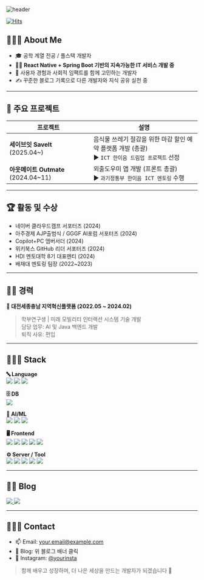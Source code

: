 ![header](https://capsule-render.vercel.app/api?type=rect&color=timeGradient&text=Welcome%20to%20Sia's%20GitHub%20👋&animation=twinkling&fontSize=35&fontAlignY=40&fontAlign=70&height=250)

[![Hits](https://hits.seeyoufarm.com/api/count/incr/badge.svg?url=https%3A%2F%2Fgithub.com%2FsiaSim&count_bg=%2300E4FF&title_bg=%23555555&icon=github.svg&icon_color=%23FFFFFF&title=hits&edge_flat=false)](https://hits.seeyoufarm.com)

## 💁🏻‍♀️ About Me

- 🎓 공학 계열 전공 / 풀스택 개발자
- 🧑‍💻 **React Native + Spring Boot 기반의 지속가능한 IT 서비스 개발 중**
- 🌱 사용자 경험과 사회적 임팩트를 함께 고민하는 개발자
- ✍️ 꾸준한 블로그 기록으로 다른 개발자와 지식 공유 실천 중

---

## 🚀 주요 프로젝트

| 프로젝트 | 설명 |
|----------|------|
| **세이브잇 SaveIt** (2025.04~) | 음식물 쓰레기 절감을 위한 마감 할인 예약 플랫폼 개발 (총괄)<br>▶ `ICT 한이음 드림업 프로젝트` 선정 |
| **아웃메이트 Outmate** (2024.04~11) | 외출도우미 앱 개발 (프론트 총괄)<br>▶ `과기정통부 한이음 ICT 멘토링` 수행 |

---

## 🏆 활동 및 수상

- 네이버 클라우드캠프 서포터즈 (2024)
- 아주경제 AJP출범식 / GGGF AI포럼 서포터즈 (2024)
- Copilot+PC 엠버서더 (2024)
- 위키북스 GitHub 리더 서포터즈 (2024)
- HDI 멘토대학 8기 대표멘티 (2024)
- 배재대 멘토링 팀장 (2022~2023)

---

## 🧑‍💼 경력

**📌 대전세종충남 지역혁신플랫폼 (2022.05 ~ 2024.02)**  
> 학부연구생 | 미래 모빌리티 인터랙션 시스템 기술 개발  
> 담당 업무: AI 및 Java 백엔드 개발  
> 퇴직 사유: 편입

---

## 👩🏻‍💻 Stack

<div align="left">

**🔤 Language**  
<img src="https://img.shields.io/badge/C-A8B9CC?style=for-the-badge&logo=C&logoColor=white">
<img src="https://img.shields.io/badge/java-007396?style=for-the-badge&logo=java&logoColor=white"> 
<img src="https://img.shields.io/badge/Python-3776AB?style=for-the-badge&logo=Python&logoColor=white">

**🗄️ DB**  
<img src="https://img.shields.io/badge/mysql-4479A1?style=for-the-badge&logo=mysql&logoColor=white">

**🧠 AI/ML**  
<img src="https://img.shields.io/badge/Jupyter-F37626?style=for-the-badge&logo=Jupyter&logoColor=white">
<img src="https://img.shields.io/badge/Keras-D00000?style=for-the-badge&logo=Keras&logoColor=white">
<img src="https://img.shields.io/badge/TensorFlow-FF6F00?style=for-the-badge&logo=TensorFlow&logoColor=white">

**🖥 Frontend**  
<img src="https://img.shields.io/badge/html5-E34F26?style=flat-square&logo=html5&logoColor=white"> 
<img src="https://img.shields.io/badge/css-1572B6?style=flat-square&logo=css3&logoColor=white"> 
<img src="https://img.shields.io/badge/javascript-F7DF1E?style=flat-square&logo=javascript&logoColor=black"> 
<img src="https://img.shields.io/badge/TypeScript-3178C6?style=flat-square&logo=typescript&logoColor=white">
<img src="https://img.shields.io/badge/React Native-61DAFB?style=flat-square&logo=React&logoColor=black"/>

**⚙️ Server / Tool**  
<img src="https://img.shields.io/badge/linux-FCC624?style=for-the-badge&logo=linux&logoColor=black"> 
<img src="https://img.shields.io/badge/Git-F05032?style=for-the-badge&logo=Git&logoColor=white">
<img src="https://img.shields.io/badge/GitHub-181717?style=for-the-badge&logo=GitHub&logoColor=white">
<img src="https://img.shields.io/badge/Notion-000000?style=for-the-badge&logo=Notion&logoColor=white">
<img src="https://img.shields.io/badge/Xcode-147EFB?style=for-the-badge&logo=Xcode&logoColor=white">

</div>

---

## ✍🏻 Blog

<div>
  <a href="https://shalisa.tistory.com/">
    <img src="https://img.shields.io/badge/tistory-000000?style=plastic&logo=tistory&logoColor=white"/>
  </a>
  <a href="https://blog.naver.com/shalisa">
    <img src="https://img.shields.io/badge/naver-03C75A?style=plastic&logo=naver&logoColor=white"/>
  </a>
</div>

---

## 🙋🏻‍♀️ Contact

- 📫 Email: your.email@example.com  
- 📘 Blog: 위 블로그 배너 클릭  
- 💬 Instagram: [@yourinsta](https://instagram.com/yourinsta)

> 함께 배우고 성장하며, 더 나은 세상을 만드는 개발자가 되겠습니다 🌱
